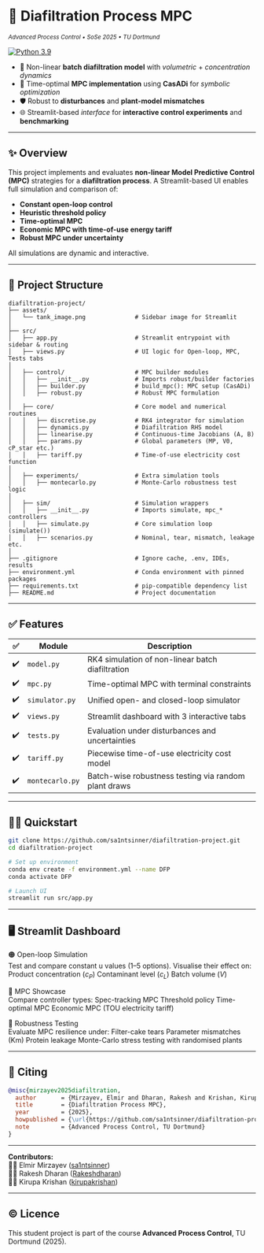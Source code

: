 # 🧪 Diafiltration Process MPC
<sub><em>Advanced Process Control • SoSe 2025 • TU Dortmund</em></sub>

[![Python 3.9](https://img.shields.io/badge/python-3.9-blue?logo=python)](https://www.python.org/)

<div align="left">

- 🔄 Non-linear **batch diafiltration model** with *volumetric* + *concentration dynamics*
- 🧠 Time-optimal **MPC implementation** using **CasADi** for *symbolic optimization*
- 🛡️ Robust to **disturbances** and **plant-model mismatches**
- 🌐 Streamlit-based *interface* for **interactive control experiments** and **benchmarking**

</div>

---

## ✨ Overview

This project implements and evaluates **non-linear Model Predictive Control (MPC)** strategies for a **diafiltration process**. A Streamlit-based UI enables full simulation and comparison of:

- **Constant open-loop control**
- **Heuristic threshold policy**
- **Time-optimal MPC**
- **Economic MPC with time-of-use energy tariff**
- **Robust MPC under uncertainty**

All simulations are dynamic and interactive.

---

## 📂 Project Structure
```text
diafiltration-project/
├── assets/
│   └── tank_image.png              # Sidebar image for Streamlit
│
├── src/
│   ├── app.py                      # Streamlit entrypoint with sidebar & routing
│   ├── views.py                    # UI logic for Open-loop, MPC, Tests tabs
│
│   ├── control/                    # MPC builder modules
│   │   ├── __init__.py             # Imports robust/builder factories
│   │   ├── builder.py              # build_mpc(): MPC setup (CasADi)
│   │   ├── robust.py               # Robust MPC formulation
│
│   ├── core/                       # Core model and numerical routines
│   │   ├── discretise.py           # RK4 integrator for simulation
│   │   ├── dynamics.py             # Diafiltration RHS model
│   │   ├── linearise.py            # Continuous-time Jacobians (A, B)
│   │   ├── params.py               # Global parameters (MP, V0, cP_star etc.)
│   │   ├── tariff.py               # Time-of-use electricity cost function
│
│   ├── experiments/                # Extra simulation tools
│   │   ├── montecarlo.py           # Monte-Carlo robustness test logic
│
│   ├── sim/                        # Simulation wrappers
│   │   ├── __init__.py             # Imports simulate, mpc_* controllers
│   │   ├── simulate.py             # Core simulation loop (simulate())
│   │   ├── scenarios.py            # Nominal, tear, mismatch, leakage etc.
│
├── .gitignore                      # Ignore cache, .env, IDEs, results
├── environment.yml                 # Conda environment with pinned packages
├── requirements.txt                # pip-compatible dependency list
├── README.md                       # Project documentation
```

---

## ✅ Features

| ✅ | Module         | Description |
|----|----------------|-------------|
| ✔️ | `model.py`     | RK4 simulation of non-linear batch diafiltration |
| ✔️ | `mpc.py`       | Time-optimal MPC with terminal constraints |
| ✔️ | `simulator.py` | Unified open- and closed-loop simulator |
| ✔️ | `views.py`     | Streamlit dashboard with 3 interactive tabs |
| ✔️ | `tests.py`     | Evaluation under disturbances and uncertainties |
| ✔️ | `tariff.py`    | Piecewise time-of-use electricity cost model |
| ✔️ | `montecarlo.py`| Batch-wise robustness testing via random plant draws |

---

## 🧑‍💻 Quickstart

```bash
git clone https://github.com/sa1ntsinner/diafiltration-project.git
cd diafiltration-project

# Set up environment
conda env create -f environment.yml --name DFP
conda activate DFP

# Launch UI
streamlit run src/app.py
```

---

## 🖥️ Streamlit Dashboard
🟠 Open-loop Simulation \
Test and compare constant u values (1–5 options). Visualise their effect on:
Product concentration ($c_P$)
Contaminant level ($c_L$)
Batch volume ($V$)

🔵 MPC Showcase \
Compare controller types:
Spec-tracking MPC
Threshold policy
Time-optimal MPC
Economic MPC (TOU electricity tariff)

🧪 Robustness Testing \
Evaluate MPC resilience under:
Filter-cake tears
Parameter mismatches (Km)
Protein leakage
Monte-Carlo stress testing with randomised plants

---

## 📜 Citing
```bibtex
@misc{mirzayev2025diafiltration,
  author       = {Mirzayev, Elmir and Dharan, Rakesh and Krishan, Kirupa},
  title        = {Diafiltration Process MPC},
  year         = {2025},
  howpublished = {\url{https://github.com/sa1ntsinner/diafiltration-project}},
  note         = {Advanced Process Control, TU Dortmund}
}
```
---

**Contributors:**  
🧑‍💻 Elmir Mirzayev ([sa1ntsinner](https://github.com/sa1ntsinner))  
🧑‍💻 Rakesh Dharan ([Rakeshdharan](https://github.com/Rakeshdharan))  
🧑‍💻 Kirupa Krishan ([kirupakrishan](https://github.com/kirupakrishan))

---

## © Licence
This student project is part of the course **Advanced Process Control**, TU Dortmund (2025).  

